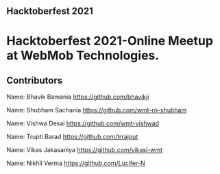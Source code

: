 ## Hacktoberfest 2021

# Hacktoberfest 2021-Online Meetup at WebMob Technologies.

## Contributors

Name: Bhavik Bamania
https://github.com/bhavikji

Name: Shubham Sachania
https://github.com/wmt-rn-shubham

Name: Vishwa Desai
https://github.com/wmt-vishwad

Name: Trupti Barad
https://github.com/trrajput

Name: Vikas Jakasaniya
https://github.com/vikasj-wmt

Name: Nikhil Verma
https://github.com/Lucifer-N
